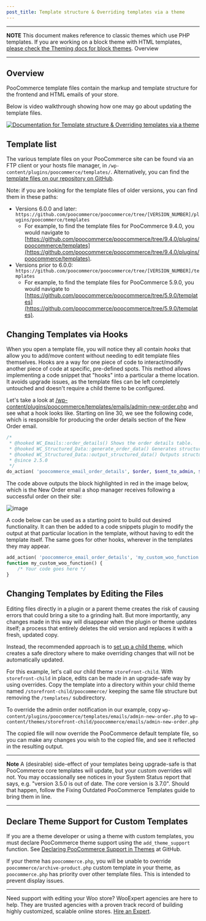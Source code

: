 ```yaml
---
post_title: Template structure & Overriding templates via a theme
---
```


---

**NOTE** This document makes reference to classic themes which use PHP templates. If you are working on a block theme with HTML templates, [please check the Theming docs for block themes](../block-theme-development/theming-woo-blocks.md).
Overview

---


## Overview

PooCommerce template files contain the markup and template structure for the frontend and HTML emails of your store.

Below is video walkthrough showing how one may go about updating the template files. 


[![Documentation for Template structure & Overriding templates via a theme](https://embed-ssl.wistia.com/deliveries/a2f57c5896505b39952aa8411a474066.jpg?image_play_button_size=2x&amp;image_crop_resized=960x540&amp;image_play_button=1&amp;image_play_button_color=694397e0)](https://poocommerce.com/document/template-structure/?wvideo=8mvl4bro0g)


## Template list

The various template files on your PooCommerce site can be found via an FTP client or your hosts file manager, in `/wp-content/plugins/poocommerce/templates/`. Alternatively, you can find the [template files on our repository on GitHub](https://github.com/poocommerce/poocommerce/blob/trunk/docs/theme-development/template-structure.md).

Note: if you are looking for the template files of older versions, you can find them in these paths:

* Versions 6.0.0 and later: `https://github.com/poocommerce/poocommerce/tree/[VERSION_NUMBER]/plugins/poocommerce/templates`
    * For example, to find the template files for PooCommerce 9.4.0, you would navigate to [https://github.com/poocommerce/poocommerce/tree/9.4.0/plugins/poocommerce/templates](https://github.com/poocommerce/poocommerce/tree/9.4.0/plugins/poocommerce/templates).
* Versions prior to 6.0.0: `https://github.com/poocommerce/poocommerce/tree/[VERSION_NUMBER]/templates`
    * For example, to find the template files for PooCommerce 5.9.0, you would navigate to [https://github.com/poocommerce/poocommerce/tree/5.9.0/templates](https://github.com/poocommerce/poocommerce/tree/5.9.0/templates).
             
## Changing Templates via Hooks

When you open a template file, you will notice they all contain _hooks_ that allow you to add/move content without needing to edit template files themselves. Hooks are a way for one piece of code to interact/modify another piece of code at specific, pre-defined spots. This method allows implementing a code snippet that "hooks" into a particular a theme location. It avoids upgrade issues, as the template files can be left completely untouched and doesn't require a child theme to be configured.

Let's take a look at [/wp-content/plugins/poocommerce/templates/emails/admin-new-order.php](https://github.com/poocommerce/poocommerce/blob/8.9.0/plugins/poocommerce/templates/emails/admin-new-order.php) and see what a hook looks like. Starting on line 30, we see the following code, which is responsible for producing the order details section of the New Order email.

```php
/*
 * @hooked WC_Emails::order_details() Shows the order details table.
 * @hooked WC_Structured_Data::generate_order_data() Generates structured data.
 * @hooked WC_Structured_Data::output_structured_data() Outputs structured data.
 * @since 2.5.0
 */
do_action( 'poocommerce_email_order_details', $order, $sent_to_admin, $plain_text, $email );
```

The code above outputs the block highlighted in red in the image below, which is the New Order email a shop manager receives following a successful order on their site: 

![image](https://poocommerce.com/wp-content/uploads/2020/05/templating-using-hooks.webp) 

A code below can be used as a starting point to build out desired functionality. It can then be added to a code snippets plugin to modify the output at that particular location in the template, without having to edit the template itself. The same goes for other hooks, wherever in the templates they may appear. 

```php
add_action( 'poocommerce_email_order_details', 'my_custom_woo_function');
function my_custom_woo_function() { 
    /* Your code goes here */
}
```

## Changing Templates by Editing the Files

Editing files directly in a plugin or a parent theme creates the risk of causing errors that could bring a site to a grinding halt. But more importantly, any changes made in this way will disappear when the plugin or theme updates itself; a process that entirely deletes the old version and replaces it with a fresh, updated copy.

Instead, the recommended approach is to [set up a child theme](https://developer.poocommerce.com/docs/how-to-set-up-and-use-a-child-theme/), which creates a safe directory where to make overriding changes that will not be automatically updated.

For this example, let's call our child theme `storefront-child`. With `storefront-child` in place, edits can be made in an upgrade-safe way by using overrides. Copy the template into a directory within your child theme named `/storefront-child/poocommerce/` keeping the same file structure but removing the `/templates/` subdirectory.

To override the admin order notification in our example, copy `wp-content/plugins/poocommerce/templates/emails/admin-new-order.php` to `wp-content/themes/storefront-child/poocommerce/emails/admin-new-order.php`

The copied file will now override the PooCommerce default template file, so you can make any changes you wish to the copied file, and see it reflected in the resulting output.

---

**Note** A (desirable) side-effect of your templates being upgrade-safe is that PooCommerce core templates will update, but your custom overrides will not. You may occassionally see notices in your System Status report that says, e.g. "version 3.5.0 is out of date. The core version is 3.7.0". Should that happen, follow the Fixing Outdated PooCommerce Templates guide to bring them in line.

---

## Declare Theme Support for Custom Templates

If you are a theme developer or using a theme with custom templates, you must declare PooCommerce theme support using the `add_theme_support` function. See [Declaring PooCommerce Support in Themes](https://github.com/poocommerce/poocommerce/wiki/Declaring-PooCommerce-support-in-themes) at GitHub.

If your theme has `poocommerce.php`, you will be unable to override `poocommerce/archive-product.php` custom template in your theme, as `poocommerce.php` has priority over other template files. This is intended to prevent display issues.

---

Need support with editing your Woo store? WooExpert agencies are here to help. They are trusted agencies with a proven track record of building highly customized, scalable online stores.
[Hire an Expert](https://poocommerce.com/customizations/).
